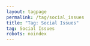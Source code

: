 ```yaml
---
layout: tagpage
permalink: /tag/social_issues
title: "Tag: Social Issues"
tag: Social Issues
robots: noindex
---
```

